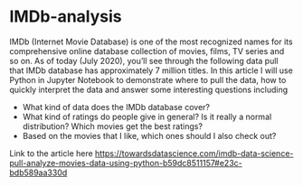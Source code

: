 # IMDb-analysis
IMDb (Internet Movie Database) is one of the most recognized names for its comprehensive online database collection of movies, films, TV series and so on. As of today (July 2020), you’ll see through the following data pull that IMDb database has approximately 7 million titles. In this article I will use Python in Jupyter Notebook to demonstrate where to pull the data, how to quickly interpret the data and answer some interesting questions including
- What kind of data does the IMDb database cover?
- What kind of ratings do people give in general? Is it really a normal distribution? Which movies get the best ratings?
- Based on the movies that I like, which ones should I also check out?

Link to the article here https://towardsdatascience.com/imdb-data-science-pull-analyze-movies-data-using-python-b59dc8511157#e23c-bdb589aa330d

